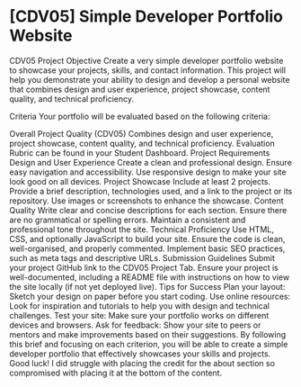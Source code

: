 # [CDV05]  Simple Developer Portfolio Website

CDV05 Project
Objective
Create a very simple developer portfolio website to showcase your projects, skills, and contact information. This project will help you demonstrate your ability to design and develop a personal website that combines design and user experience, project showcase, content quality, and technical proficiency.

Criteria
Your portfolio will be evaluated based on the following criteria:

Overall Project Quality (CDV05)
Combines design and user experience, project showcase, content quality, and technical proficiency.
Evaluation Rubric can be found in your Student Dashboard.
Project Requirements
Design and User Experience
Create a clean and professional design.
Ensure easy navigation and accessibility.
Use responsive design to make your site look good on all devices.
Project Showcase
Include at least 2 projects.
Provide a brief description, technologies used, and a link to the project or its repository.
Use images or screenshots to enhance the showcase.
Content Quality
Write clear and concise descriptions for each section.
Ensure there are no grammatical or spelling errors.
Maintain a consistent and professional tone throughout the site.
Technical Proficiency
Use HTML, CSS, and optionally JavaScript to build your site.
Ensure the code is clean, well-organised, and properly commented.
Implement basic SEO practices, such as meta tags and descriptive URLs.
Submission Guidelines
Submit your project GitHub link to the CDV05 Project Tab.
Ensure your project is well-documented, including a README file with instructions on how to view the site locally (if not yet deployed live).
Tips for Success
Plan your layout: Sketch your design on paper before you start coding.
Use online resources: Look for inspiration and tutorials to help you with design and technical challenges.
Test your site: Make sure your portfolio works on different devices and browsers.
Ask for feedback: Show your site to peers or mentors and make improvements based on their suggestions.
By following this brief and focusing on each criterion, you will be able to create a simple developer portfolio that effectively showcases your skills and projects. Good luck!
I did struggle with placing the credit for the about section so compromised with placing it at the bottom of the content.
